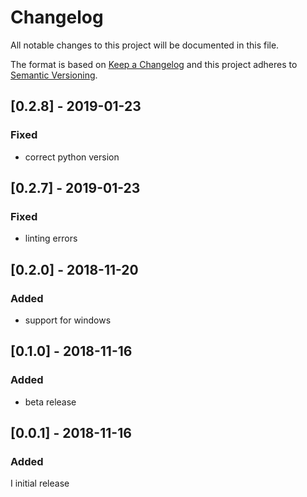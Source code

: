 # Changelog

All notable changes to this project will be documented in this file.

The format is based on [Keep a Changelog](http://keepachangelog.com/en/1.0.0/)
and this project adheres to [Semantic Versioning](http://semver.org/spec/v2.0.0.html).

## [0.2.8] - 2019-01-23
### Fixed
* correct python version

## [0.2.7] - 2019-01-23
### Fixed
* linting errors

## [0.2.0] - 2018-11-20
### Added
* support for windows

## [0.1.0] - 2018-11-16
### Added
* beta release

## [0.0.1] - 2018-11-16
### Added
I initial release
